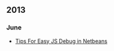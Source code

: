 ## 2013
### June
* [Tips For Easy JS Debug in Netbeans](2013-06/23-Netbeans-Tips-For-Easy-JS-Debug.md)